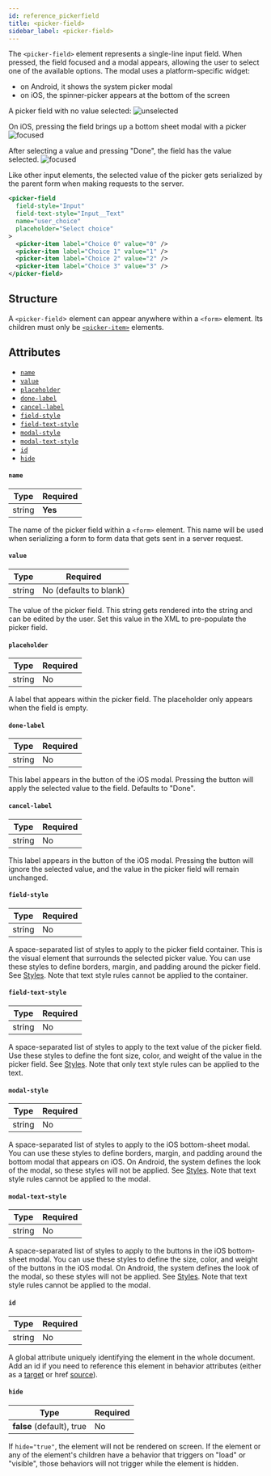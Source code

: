 ```yaml
---
id: reference_pickerfield
title: <picker-field>
sidebar_label: <picker-field>
---
```


The `<picker-field>` element represents a single-line input field. When pressed, the field focused and a modal appears, allowing the user to select one of the available options. The modal uses a platform-specific widget:

- on Android, it shows the system picker modal
- on iOS, the spinner-picker appears at the bottom of the screen

A picker field with no value selected:
![unselected](/img/reference_pickerfield_unselected.png)

On iOS, pressing the field brings up a bottom sheet modal with a picker
![focused](/img/reference_pickerfield_focused.png)

After selecting a value and pressing "Done", the field has the value selected.
![focused](/img/reference_pickerfield_selected.png)

Like other input elements, the selected value of the picker gets serialized by the parent form when making requests to the server.

```xml
<picker-field
  field-style="Input"
  field-text-style="Input__Text"
  name="user_choice"
  placeholder="Select choice"
>
  <picker-item label="Choice 0" value="0" />
  <picker-item label="Choice 1" value="1" />
  <picker-item label="Choice 2" value="2" />
  <picker-item label="Choice 3" value="3" />
</picker-field>
```

## Structure

A `<picker-field`> element can appear anywhere within a `<form>` element. Its children must only be [`<picker-item>`](/docs/reference_pickeritem) elements.

## Attributes

- [`name`](#name)
- [`value`](#value)
- [`placeholder`](#placeholder)
- [`done-label`](#done-label)
- [`cancel-label`](#cancel-label)
- [`field-style`](#field-style)
- [`field-text-style`](#field-text-style)
- [`modal-style`](#modal-style)
- [`modal-text-style`](#modal-text-style)
- [`id`](#id)
- [`hide`](#hide)

#### `name`

| Type   | Required |
| ------ | -------- |
| string | **Yes**  |

The name of the picker field within a `<form>` element. This name will be used when serializing a form to form data that gets sent in a server request.

#### `value`

| Type   | Required               |
| ------ | ---------------------- |
| string | No (defaults to blank) |

The value of the picker field. This string gets rendered into the string and can be edited by the user. Set this value in the XML to pre-populate the picker field.

#### `placeholder`

| Type   | Required |
| ------ | -------- |
| string | No       |

A label that appears within the picker field. The placeholder only appears when the field is empty.

#### `done-label`

| Type   | Required |
| ------ | -------- |
| string | No       |

This label appears in the button of the iOS modal. Pressing the button will apply the selected value to the field. Defaults to "Done".

#### `cancel-label`

| Type   | Required |
| ------ | -------- |
| string | No       |

This label appears in the button of the iOS modal. Pressing the button will ignore the selected value, and the value in the picker field will remain unchanged.

#### `field-style`

| Type   | Required |
| ------ | -------- |
| string | No       |

A space-separated list of styles to apply to the picker field container. This is the visual element that surrounds the selected picker value. You can use these styles to define borders, margin, and padding around the picker field. See [Styles](/docs/reference_style). Note that text style rules cannot be applied to the container.

#### `field-text-style`

| Type   | Required |
| ------ | -------- |
| string | No       |

A space-separated list of styles to apply to the text value of the picker field. Use these styles to define the font size, color, and weight of the value in the picker field. See [Styles](/docs/reference_style). Note that only text style rules can be applied to the text.

#### `modal-style`

| Type   | Required |
| ------ | -------- |
| string | No       |

A space-separated list of styles to apply to the iOS bottom-sheet modal. You can use these styles to define borders, margin, and padding around the bottom modal that appears on iOS. On Android, the system defines the look of the modal, so these styles will not be applied. See [Styles](/docs/reference_style). Note that text style rules cannot be applied to the modal.

#### `modal-text-style`

| Type   | Required |
| ------ | -------- |
| string | No       |

A space-separated list of styles to apply to the buttons in the iOS bottom-sheet modal. You can use these styles to define the size, color, and weight of the buttons in the iOS modal. On Android, the system defines the look of the modal, so these styles will not be applied. See [Styles](/docs/reference_style). Note that text style rules cannot be applied to the modal.

#### `id`

| Type   | Required |
| ------ | -------- |
| string | No       |

A global attribute uniquely identifying the element in the whole document. Add an id if you need to reference this element in behavior attributes (either as a [target](/docs/reference_behavior_attributes#target) or href [source](/docs/reference_behavior_attributes#document-fragments)).

#### `hide`

| Type                      | Required |
| ------------------------- | -------- |
| **false** (default), true | No       |

If `hide="true"`, the element will not be rendered on screen. If the element or any of the element's children have a behavior that triggers on "load" or "visible", those behaviors will not trigger while the element is hidden.
